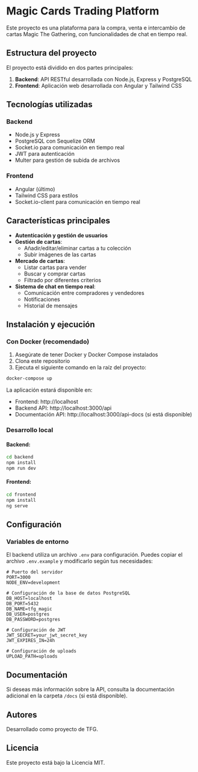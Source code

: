 # Magic Cards Trading Platform

Este proyecto es una plataforma para la compra, venta e intercambio de cartas Magic The Gathering, con funcionalidades de chat en tiempo real.

## Estructura del proyecto

El proyecto está dividido en dos partes principales:

1. **Backend**: API RESTful desarrollada con Node.js, Express y PostgreSQL
2. **Frontend**: Aplicación web desarrollada con Angular y Tailwind CSS

## Tecnologías utilizadas

### Backend
- Node.js y Express
- PostgreSQL con Sequelize ORM
- Socket.io para comunicación en tiempo real
- JWT para autenticación
- Multer para gestión de subida de archivos

### Frontend
- Angular (último)
- Tailwind CSS para estilos
- Socket.io-client para comunicación en tiempo real

## Características principales

- **Autenticación y gestión de usuarios**
- **Gestión de cartas**:
  - Añadir/editar/eliminar cartas a tu colección
  - Subir imágenes de las cartas
- **Mercado de cartas**:
  - Listar cartas para vender
  - Buscar y comprar cartas
  - Filtrado por diferentes criterios
- **Sistema de chat en tiempo real**:
  - Comunicación entre compradores y vendedores
  - Notificaciones
  - Historial de mensajes

## Instalación y ejecución

### Con Docker (recomendado)

1. Asegúrate de tener Docker y Docker Compose instalados
2. Clona este repositorio
3. Ejecuta el siguiente comando en la raíz del proyecto:

```bash
docker-compose up
```

La aplicación estará disponible en:
- Frontend: http://localhost
- Backend API: http://localhost:3000/api
- Documentación API: http://localhost:3000/api-docs (si está disponible)

### Desarrollo local

#### Backend:

```bash
cd backend
npm install
npm run dev
```

#### Frontend:

```bash
cd frontend
npm install
ng serve
```

## Configuración

### Variables de entorno

El backend utiliza un archivo `.env` para configuración. Puedes copiar el archivo `.env.example` y modificarlo según tus necesidades:

```
# Puerto del servidor
PORT=3000
NODE_ENV=development

# Configuración de la base de datos PostgreSQL
DB_HOST=localhost
DB_PORT=5432
DB_NAME=tfg_magic
DB_USER=postgres
DB_PASSWORD=postgres

# Configuración de JWT
JWT_SECRET=your_jwt_secret_key
JWT_EXPIRES_IN=24h

# Configuración de uploads
UPLOAD_PATH=uploads
```

## Documentación

Si deseas más información sobre la API, consulta la documentación adicional en la carpeta `/docs` (si está disponible).

## Autores

Desarrollado como proyecto de TFG.

## Licencia

Este proyecto está bajo la Licencia MIT. 